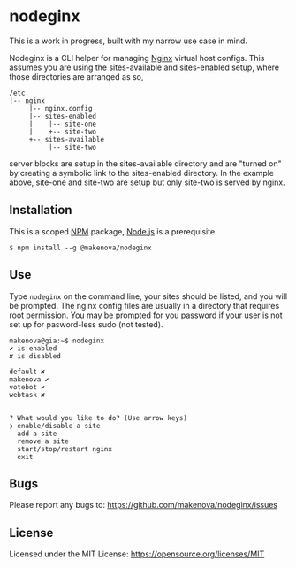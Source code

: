 # nodeginx

This is a work in progress, built with my narrow use case in mind.

Nodeginx is a CLI helper for managing [Nginx](https://www.nginx.com) virtual
host configs. This assumes you are using the sites-available and
sites-enabled setup, where those directories are arranged as so,

```
/etc
|-- nginx
     |-- nginx.config
     |-- sites-enabled
     |    |-- site-one
     |    +-- site-two
     +-- sites-available
          |-- site-two
```

server blocks are setup in the sites-available directory and are "turned on"
by creating a symbolic link to the sites-enabled directory. In the example
above, site-one and site-two are setup but only site-two is served by nginx.

## Installation

This is a scoped [NPM](https://www.npmjs.com) package, [Node.js](https://nodejs.org/en/) is a prerequisite.

```
$ npm install --g @makenova/nodeginx
```

## Use

Type `nodeginx` on the command line, your sites should be listed, and you
will be prompted. The nginx config files are usually in a directory that
requires root permission. You may be prompted for you password if your user is
not set up for pasword-less sudo (not tested).

```
makenova@gia:~$ nodeginx
✔ is enabled
✘ is disabled

default ✘
makenova ✔
votebot ✔
webtask ✘


? What would you like to do? (Use arrow keys)
❯ enable/disable a site
  add a site
  remove a site
  start/stop/restart nginx
  exit
```
## Bugs
Please report any bugs to: <https://github.com/makenova/nodeginx/issues>

## License

Licensed under the MIT License: https://opensource.org/licenses/MIT
